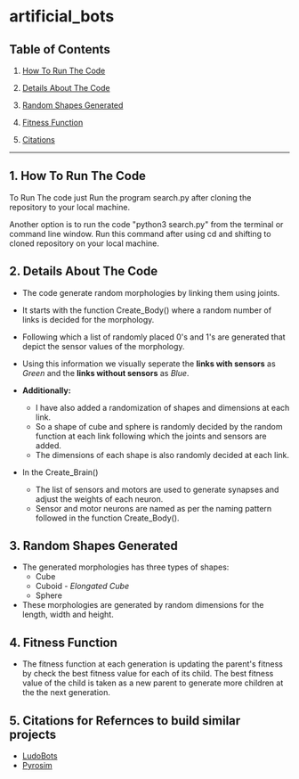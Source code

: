 # artificial_bots


## Table of Contents

1. [How To Run The Code](https://github.com/ilesha-sawarkar/artificial_bots/blob/kinematic_snake/README.md#1--how-to-run-the-code) 

2. [Details About The Code](https://github.com/ilesha-sawarkar/artificial_bots/blob/kinematic_snake/README.md#2-details-about-the-code)
3. [Random Shapes Generated](https://github.com/ilesha-sawarkar/artificial_bots/blob/kinematic_snake/README.md#3-random-shapes-generated)
4. [Fitness Function](https://github.com/ilesha-sawarkar/artificial_bots/blob/kinematic_snake/README.md#4-fitness-function)
5. [Citations](https://github.com/ilesha-sawarkar/artificial_bots/blob/kinematic_snake/README.md#5-citations-for-refernces-to-build-similar-projects)

---------------------------------------------------------------------------------------------------------------------------------------------------------

## 1.  How To Run The Code 

   To Run The code just Run the program search.py after cloning the repository to your local machine.


   Another option is to run the code "python3 search.py" from the terminal or command line window. Run this command after using cd and shifting to cloned repository on your local machine.
   


## 2. Details About The Code

  * The code generate random morphologies by linking them using joints.
  * It starts with the function Create_Body() where a random number of links is decided for the morphology.
  * Following which a list of randomly placed 0's and 1's are generated that depict the sensor values of the morphology.
  * Using this information we visually seperate the **links with sensors** as *Green* and the **links without sensors** as *Blue*.
  * **Additionally:**
    * I have also added a randomization of shapes and dimensions at each link.
    * So a shape of cube and sphere is randomly decided by the random function at each link following which the joints and sensors are added.
    * The dimensions of each shape is also randomly decided at each link.
   
  * In the Create_Brain()
     * The list of sensors and motors are used to generate synapses and adjust the weights of each neuron.
     * Sensor and motor neurons are named as per the naming pattern followed in the function Create_Body().


## 3. Random Shapes Generated

  * The generated morphologies has three types of shapes:
     * Cube
     * Cuboid - *Elongated Cube*
     * Sphere
  * These morphologies are generated by random dimensions for the length, width and height.

## 4. Fitness Function
   * The fitness function at each generation is updating the parent's fitness by check the best fitness value for each of its child. The best fitness value of the child is taken as a new parent to generate more children at the the next generation.

## 5. Citations for Refernces to build similar projects
   *  [LudoBots](https://www.reddit.com/r/ludobots/wiki/installation/)
   *  [Pyrosim](https://github.com/jbongard/pyrosim)
